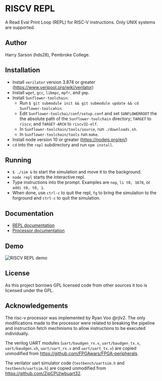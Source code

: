 # RISCV REPL

A Read Eval Print Loop (REPL) for RISC-V instructions.
Only UNIX systems are supported.

## Author

Harry Sarson (hds28), Pembroke College.

## Installation

* Install `verilator` version 3.874 or greater (https://www.veripool.org/wiki/verilator)
* Install `wget`, `gcc`, `libmpc`, `mpfr`, and `gmp`.
* Install `Sunflower-toolchain`:
  * Run `$ git submodule init && git submodule update && cd Sunflower-toolcahin`.
  * Edit `Sunflower-toolchai/conf/setup.conf` and set `SUNFLOWERROOT` the the absolute path of the `Sunflower-toolchain` directory; `TARGET` to `riscv`; and `TARGET-ARCH` to `riscv32-elf`.
  * In `Sunflower-toolchain/tools/source`, run `./downloads.sh`.
  * In `Sunflower-toolchain/tools` run `make`.
* Install node version 10 or greater (https://nodejs.org/en/)
* `cd` into the `repl` subdirectory and run `npm install`.

## Running

* `$ ./sim &` to start the simulation and move it to the background.
* `node repl` starts the interactive repl.
* Type instructions into the prompt. Examples are `nop`, `li t0, 1678`, or `addi t0, t0, 1`.
* When done, use `ctrl-c` to quit the repl, `fg` to bring the simulation to the forground and `ctrl-c` to quit the simulation.

## Documentation

* [REPL documentation](documentation/repl.md)
* [Processor documentation](documentation/processor.md)

## Demo

![RISCV REPL demo](/images/demo.gif?raw=true)

## License

As this project borrows GPL licensed code from other sources it too is licensed under the GPL.

## Acknowledgements

The risc-v processor was implemented by Ryan Voo @rjlv2.
The only modifications made to the processor were related to breaking the pipeline and instruction fetch mechinisms to allow instructions to be executed individually.

The verilog UART modules (`uart/baudgen_rx.v`, `uart/baudgen_tx.v`, `uart/baudgen.vh`, `uart/uart_rx.v` and `uart/uart_tx.v`) are copied unmodified from https://github.com/FPGAwars/FPGA-peripherals.

The verilator uart simulator code (`testbench/uartsim.h` and `testbench/uartsim.h`) are copied unmodified from https://github.com/ZipCPU/wbuart32.
